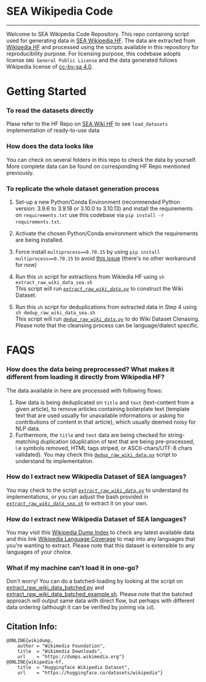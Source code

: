 # **SEA Wikipedia Code**
---
Welcome to SEA Wikipedia Code Repository. This repo containing script used for generating data in [SEA Wikipedia HF](https://huggingface.co/datasets/sabilmakbar/sea_wiki). The data are extracted from [Wikipedia HF](https://huggingface.co/datasets/wikipedia) and processed using the scripts available in this repository for reproducibility purpose. For licensing purpose, this codebase adopts license ```GNU General Public License``` and the data generated follows Wikipedia license of [cc-by-sa 4.0](https://en.wikipedia.org/wiki/Wikipedia:Copyrights).

# Getting Started #
### To read the datasets directly ###
Plase refer to the HF Repo on [SEA Wiki HF](https://huggingface.co/datasets/sabilmakbar/sea_wiki) to see ```load_datasets``` implementation of ready-to-use data

### How does the data looks like ###
You can check on several folders in this repo to check the data by yourself. More complete data can be found on corresponding HF Repo mentioned previously.

### To replicate the whole dataset generation process ###
1. Set-up a new Python/Conda Environment (recommended Python version: 3.9.6 to 3.9.18 or 3.10.0 to 3.10.13) and install the requirements on ```requirements.txt``` use this codebase via ```pip install -r requirements.txt```.

2. Activate the chosen Python/Conda environment which the requirements are being installed.

3. Force install ```multiprocess==0.70.15``` by using ```pip install multiprocess==0.70.15``` to avoid [this issue](https://github.com/huggingface/datasets/issues/5613#issuecomment-1703169594) (there's no other workaround for now)

4. Run this ```sh``` script for extractions from Wikiedia HF using ```sh extract_raw_wiki_data_sea.sh```<br>
This script will run [_```extract_raw_wiki_data.py```_](https://github.com/sabilmakbar/sea_wiki/blob/main/extract_raw_wiki_data.py) to construct the Wiki Dataset.

5.  Run this ```sh``` script for deduplications from extracted data in Step 4 using ```sh dedup_raw_wiki_data_sea.sh```<br>
This script will run [_```dedup_raw_wiki_data.py```_](https://github.com/sabilmakbar/sea_wiki/blob/main/dedup_raw_wiki_data.py) to do Wiki Dataset Clenasing. Please note that the cleansing process can be language/dialect specific.


# **FAQS**

### How does the data being preprocessed? What makes it different from loading it directly from Wikipedia HF?
The data available in here are processed with following flows:
1. Raw data is being deduplicated on ```title``` and ```text``` (text-content from a given article), to remove articles containing boilerplate text (template text that are used usually for unavailable informations or asking for contributions of content in that article), which usually deemed noisy for NLP data.
2. Furthermore, the ```title``` and ```text``` data are being checked for string-matching duplication (duplication of text that are being pre-processed, i.e symbols removed, HTML tags striped, or ASCII-chars/UTF-8 chars validated). You may check this [ ```dedup_raw_wiki_data.py```](https://github.com/sabilmakbar/sea_wiki/blob/main/dedup_raw_wiki_data.py) script to understand its implementation.

### How do I extract new Wikipedia Dataset of SEA languages?
You may check to the script [_```extract_raw_wiki_data.py```_](https://github.com/sabilmakbar/sea_wiki/blob/main/extract_raw_wiki_data.py) to understand its implementations, or you can adjust the bash provided in [_```extract_raw_wiki_data_sea.sh```_](https://github.com/sabilmakbar/sea_wiki/blob/main/extract_raw_wiki_data_sea.sh) to extract it on your own. 

### How do I extract new Wikipedia Dataset of SEA languages?
You may visit this [Wikipedia Dump Index](https://dumps.wikimedia.org/backup-index.html) to check any latest available data and this link [Wikipedia Language Coverage](https://meta.wikimedia.org/wiki/List_of_Wikipedias_by_country) to map into any languages that you're wanting to extract. Please note that this dataset is extensible to any languages of your choice.

### What if my machine can't load it in one-go?
Don't worry! You can do a batched-loading by looking at the script on [extract_raw_wiki_data_batched.py](https://github.com/sabilmakbar/sea_wiki/blob/main/extract_raw_wiki_data_batched.py) and [extract_raw_wiki_data_batched_example.sh](https://github.com/sabilmakbar/sea_wiki/blob/main/extract_raw_wiki_data_batched_example.sh). Please note that the batched approach will output same data with direct flow, but perhaps with different data ordering (although it can be verified by joining via ```id```).

## Citation Info:
```
@ONLINE{wikidump,
    author = "Wikimedia Foundation",
    title  = "Wikimedia Downloads",
    url    = "https://dumps.wikimedia.org"}
@ONLINE{wikipedia-hf,
    title  = "Huggingface Wikipedia Dataset",
    url    = "https://huggingface.co/datasets/wikipedia"}
```

